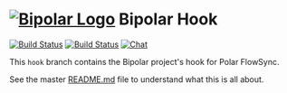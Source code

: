 # [![Bipolar Logo](https://raw.githubusercontent.com/pcolby/bipolar/main/qrc/icon/bipolar30.png)](#) Bipolar Hook
[![Build Status](https://img.shields.io/travis/pcolby/bipolar/hook.svg "OSX (Travis CI)")](https://travis-ci.org/pcolby/bipolar/branches)
[![Build Status](https://img.shields.io/appveyor/ci/pcolby/bipolar/hook.svg "Windows (AppVeyor)")](https://ci.appveyor.com/project/pcolby/bipolar)
[![Chat](https://img.shields.io/badge/gitter-chat-45cba1.svg "Join the chat")](https://gitter.im/pcolby/bipolar)

This `hook` branch contains the Bipolar project's hook for Polar FlowSync.

See the master [README.md](https://github.com/pcolby/bipolar) file to
understand what this is all about.
